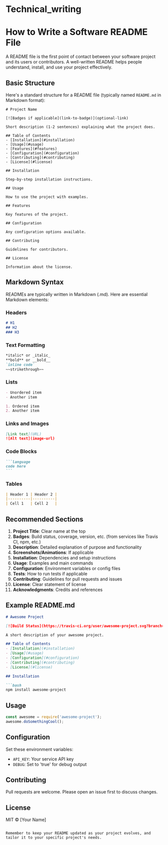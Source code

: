 # Technical_writing

# How to Write a Software README File

A README file is the first point of contact between your software project and its users or contributors. A well-written README helps people understand, install, and use your project effectively.

## Basic Structure

Here's a standard structure for a README file (typically named `README.md` in Markdown format):

```
# Project Name

[![Badges if applicable](link-to-badge)](optional-link)

Short description (1-2 sentences) explaining what the project does.

## Table of Contents
- [Installation](#installation)
- [Usage](#usage)
- [Features](#features)
- [Configuration](#configuration)
- [Contributing](#contributing)
- [License](#license)

## Installation

Step-by-step installation instructions.

## Usage

How to use the project with examples.

## Features

Key features of the project.

## Configuration

Any configuration options available.

## Contributing

Guidelines for contributors.

## License

Information about the license.
```

## Markdown Syntax

READMEs are typically written in Markdown (.md). Here are essential Markdown elements:

### Headers
```markdown
# H1
## H2
### H3
```

### Text Formatting
```markdown
*italic* or _italic_
**bold** or __bold__
`inline code`
~~strikethrough~~
```

### Lists
```markdown
- Unordered item
- Another item

1. Ordered item
2. Another item
```

### Links and Images
```markdown
[Link text](URL)
![Alt text](image-url)
```

### Code Blocks
````markdown
```language
code here
```
````

### Tables
```markdown
| Header 1 | Header 2 |
|----------|----------|
| Cell 1   | Cell 2   |
```

## Recommended Sections

1. **Project Title**: Clear name at the top
2. **Badges**: Build status, coverage, version, etc. (from services like Travis CI, npm, etc.)
3. **Description**: Detailed explanation of purpose and functionality
4. **Screenshots/Animations**: If applicable
5. **Installation**: Dependencies and setup instructions
6. **Usage**: Examples and main commands
7. **Configuration**: Environment variables or config files
8. **Tests**: How to run tests if applicable
9. **Contributing**: Guidelines for pull requests and issues
10. **License**: Clear statement of license
11. **Acknowledgments**: Credits and references

## Example README.md

```markdown
# Awesome Project

[![Build Status](https://travis-ci.org/user/awesome-project.svg?branch=master)](https://travis-ci.org/user/awesome-project)

A short description of your awesome project.

## Table of Contents
- [Installation](#installation)
- [Usage](#usage)
- [Configuration](#configuration)
- [Contributing](#contributing)
- [License](#license)

## Installation

```bash
npm install awesome-project
```

## Usage

```javascript
const awesome = require('awesome-project');
awesome.doSomethingCool();
```

## Configuration

Set these environment variables:

- `API_KEY`: Your service API key
- `DEBUG`: Set to 'true' for debug output

## Contributing

Pull requests are welcome. Please open an issue first to discuss changes.

## License

MIT © [Your Name]
```

Remember to keep your README updated as your project evolves, and tailor it to your specific project's needs.
